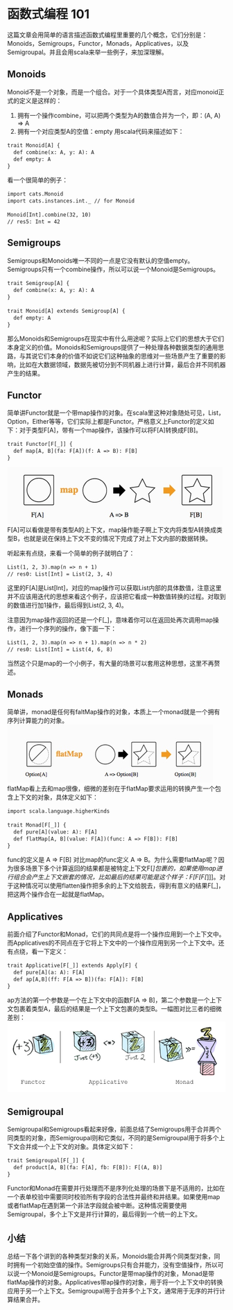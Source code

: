 # 函数式编程 101
这篇文章会用简单的语言描述函数式编程里重要的几个概念，它们分别是：Monoids，Semigroups，Functor，Monads，Applicatives，以及Semigroupal。并且会用scala来举一些例子，来加深理解。

## Monoids 
Monoid不是一个对象，而是一个组合。对于一个具体类型A而言，对应monoid正式的定义是这样的：
1. 拥有一个操作combine，可以把两个类型为A的数值合并为一个，即：(A, A) => A
2. 拥有一个对应类型A的空值：empty
用scala代码来描述如下：

```
trait Monoid[A] {
  def combine(x: A, y: A): A
  def empty: A
}
```
看一个很简单的例子：

```
import cats.Monoid
import cats.instances.int._ // for Monoid

Monoid[Int].combine(32, 10)
// res5: Int = 42
```

## Semigroups
Semigroups和Monoids唯一不同的一点是它没有默认的空值empty。Semigroups只有一个combine操作，所以可以说一个Monoid是Semigroups。

```
trait Semigroup[A] {
  def combine(x: A, y: A): A
}

trait Monoid[A] extends Semigroup[A] {
  def empty: A
}
```
那么Monoids和Semigroups在现实中有什么用途呢？实际上它们的思想大于它们本身定义的价值。Monoids和Semigroups提供了一种处理各种数据类型的通用思路，与其说它们本身的价值不如说它们这种抽象的思维对一些场景产生了重要的影响，比如在大数据领域，数据先被切分到不同机器上进行计算，最后合并不同机器产生的结果。
## Functor
简单讲Functor就是一个带map操作的对象。在scala里这种对象随处可见，List，Option，Either等等，它们实际上都是Functor。严格意义上Functor的定义如下：对于类型F[A]，带有一个map操作，该操作可以将F[A]转换成F[B]。

```
trait Functor[F[_]] {
  def map[A, B](fa: F[A])(f: A => B): F[B]
}
```
![](img/15223805609668.jpg)
F[A]可以看做是带有类型A的上下文，map操作能子啊上下文内将类型A转换成类型B，也就是说在保持上下文不变的情况下完成了对上下文内部的数据转换。

听起来有点绕，来看一个简单的例子就明白了：

```
List(1, 2, 3).map(n => n + 1)
// res0: List[Int] = List(2, 3, 4)
```
这里的F[A]是List[Int]，对应的map操作可以获取List内部的具体数值，注意这里并不应该用迭代的思想来看这个例子，应该把它看成一种数值转换的过程。对取到的数值进行加1操作，最后得到List(2, 3, 4)。

注意因为map操作返回的还是一个F[_]，意味着你可以在返回处再次调用map操作，进行一个序列的操作，像下面一下：

```
List(1, 2, 3).map(n => n + 1).map(n => n * 2)
// res0: List[Int] = List(4, 6, 8)
```
当然这个只是map的一个小例子，有大量的场景可以套用这种思想，这里不再赘述。
## Monads
简单讲，monad是任何有faltMap操作的对象，本质上一个monad就是一个拥有序列计算能力的对象。
![](img/15224606900246.jpg)
flatMap看上去和map很像，细微的差别在于flatMap要求运用的转换产生一个包含上下文的对象，具体定义如下：

```
import scala.language.higherKinds

trait Monad[F[_]] {
  def pure[A](value: A): F[A]
  def flatMap[A, B](value: F[A])(func: A => F[B]): F[B]
}
```
func的定义是 A => F[B] 对比map的func定义 A => B。为什么需要flatMap呢？因为很多场景下多个计算返回的结果都是被特定上下文F[_]包裹的，如果使用map进行组合会产生上下文嵌套的情况，比如最后的结果可能是这个样子：F[F[F[_]]]。对于这种情况可以使用flatten操作把多余的上下文给脱去，得到有意义的结果F[_]，把这两个操作合在一起就是flatMap。
## Applicatives
前面介绍了Functor和Monad，它们的共同点是将一个操作应用到一个上下文中。而Applicatives的不同点在于它将上下文中的一个操作应用到另一个上下文中。还有点绕，看一下定义：

```
trait Applicative[F[_]] extends Apply[F] {
  def pure[A](a: A): F[A]
  def ap[A,B](ff: F[A => B])(fa: F[A]): F[B]
} 
```
ap方法的第一个参数是一个在上下文中的函数F[A => B]，第二个参数是一个上下文包裹着类型A，最后的结果是一个上下文包裹的类型B。一幅图对比三者的细微差别：
![](img/15224618176757.jpg)

## Semigroupal
Semigroupal和Semigroups看起来好像，前面总结了Semigroups用于合并两个同类型的对象，而Semigroupal则和它类似，不同的是Semigroupal用于将多个上下文合并成一个上下文的对象。具体定义如下：

```
trait Semigroupal[F[_]] {
  def product[A, B](fa: F[A], fb: F[B]): F[(A, B)]
}
```
Functor和Monad在需要并行处理而不是序列化处理的场景下是不适用的，比如在一个表单校验中需要同时校验所有字段的合法性并最终和并结果。如果使用map或者flatMap在遇到第一个非法字段就会被中断。这种情况需要使用Semigroupal，多个上下文是并行计算的，最后得到一个统一的上下文。

## 小结
总结一下各个讲到的各种类型对象的关系，Monoids能合并两个同类型对象，同时拥有一个初始空值的操作。Semigroups只有合并能力，没有空值操作，所以可以说一个Monoid是Semigroups。Functor是带map操作的对象，Monad是带flatMap操作的对象。Applicatives带ap操作的对象，用于将一个上下文中的转换应用于另一个上下文。Semigroupal用于合并多个上下文，通常用于无序的并行计算结果合并。

